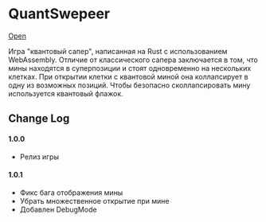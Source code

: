 # QuantSwepeer

[Open](https://danilakouzmenko.github.io/quantswepeer/)

Игра "квантовый сапер", написанная на Rust с использованием WebAssembly. Отличие от классического сапера заключается в том, что мины находятся в суперпозиции и стоят одновременно на нескольких клетках. При открытии клетки с квантовой миной она коллапсирует в одну из возможных позиций. Чтобы безопасно сколлапсировать мину используется квантовый флажок.

## Change Log

#### 1.0.0
- Релиз игры

#### 1.0.1
- Фикс бага отображения мины
- Убрать множественное открытие при мине
- Добавлен DebugMode